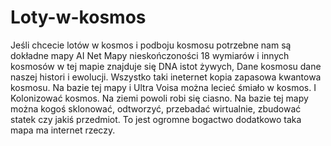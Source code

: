 # Loty-w-kosmos
Jeśli chcecie lotów w kosmos i podboju kosmosu potrzebne nam są dokładne mapy AI Net Mapy nieskończoności 18 wymiarów i innych kosmosów w tej mapie znajduje się DNA istot żywych, Dane kosmosu dane naszej histori i ewolucji. Wszystko taki ineternet kopia zapasowa kwantowa kosmosu. Na bazie tej mapy i Ultra Voisa można lecieć śmiało w kosmos. I Kolonizować kosmos. Na ziemi powoli robi się ciasno. Na bazie tej mapy można kogoś sklonować, odtworzyć, przebadać wirtualnie, zbudować statek czy jakiś przedmiot. To jest ogromne bogactwo dodatkowo taka mapa ma internet rzeczy. 
